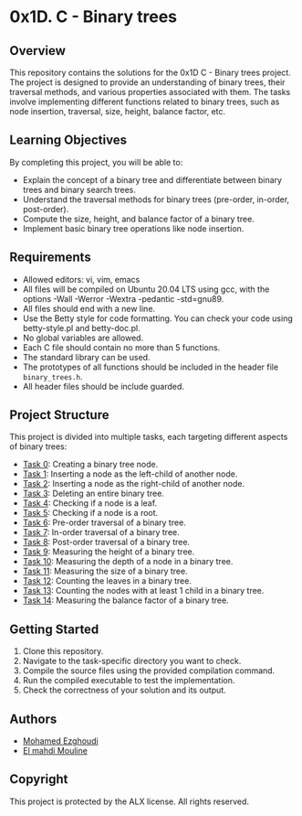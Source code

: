 # 0x1D. C - Binary trees

## Overview

This repository contains the solutions for the 0x1D C - Binary trees project. The project is designed to provide an understanding of binary trees, their traversal methods, and various properties associated with them. The tasks involve implementing different functions related to binary trees, such as node insertion, traversal, size, height, balance factor, etc.

## Learning Objectives

By completing this project, you will be able to:

- Explain the concept of a binary tree and differentiate between binary trees and binary search trees.
- Understand the traversal methods for binary trees (pre-order, in-order, post-order).
- Compute the size, height, and balance factor of a binary tree.
- Implement basic binary tree operations like node insertion.

## Requirements

- Allowed editors: vi, vim, emacs
- All files will be compiled on Ubuntu 20.04 LTS using gcc, with the options -Wall -Werror -Wextra -pedantic -std=gnu89.
- All files should end with a new line.
- Use the Betty style for code formatting. You can check your code using betty-style.pl and betty-doc.pl.
- No global variables are allowed.
- Each C file should contain no more than 5 functions.
- The standard library can be used.
- The prototypes of all functions should be included in the header file `binary_trees.h`.
- All header files should be include guarded.

## Project Structure

This project is divided into multiple tasks, each targeting different aspects of binary trees:

- [Task 0](https://github.com/mohamed-622/binary_trees/blob/main/0-binary_tree_node.c): Creating a binary tree node.
- [Task 1](https://github.com/mohamed-622/binary_trees/blob/main/1-binary_tree_insert_left.c): Inserting a node as the left-child of another node.
- [Task 2](https://github.com/mohamed-622/binary_trees/blob/main/2-binary_tree_insert_right.c): Inserting a node as the right-child of another node.
- [Task 3](https://github.com/mohamed-622/binary_trees/blob/main/3-binary_tree_delete.c): Deleting an entire binary tree.
- [Task 4](https://github.com/mohamed-622/binary_trees/blob/main/4-binary_tree_is_leaf.c): Checking if a node is a leaf.
- [Task 5](https://github.com/mohamed-622/binary_trees/blob/main/5-binary_tree_is_root.c): Checking if a node is a root.
- [Task 6](https://github.com/mohamed-622/binary_trees/blob/main/6-binary_tree_preorder.c): Pre-order traversal of a binary tree.
- [Task 7](https://github.com/mohamed-622/binary_trees/blob/main/7-binary_tree_inorder.c): In-order traversal of a binary tree.
- [Task 8](https://github.com/mohamed-622/binary_trees/blob/main/8-binary_tree_postorder.c): Post-order traversal of a binary tree.
- [Task 9](https://github.com/mohamed-622/binary_trees/blob/main/9-binary_tree_height.c): Measuring the height of a binary tree.
- [Task 10](): Measuring the depth of a node in a binary tree.
- [Task 11](): Measuring the size of a binary tree.
- [Task 12](): Counting the leaves in a binary tree.
- [Task 13](): Counting the nodes with at least 1 child in a binary tree.
- [Task 14](): Measuring the balance factor of a binary tree.

## Getting Started

1. Clone this repository.
2. Navigate to the task-specific directory you want to check.
3. Compile the source files using the provided compilation command.
4. Run the compiled executable to test the implementation.
5. Check the correctness of your solution and its output.

## Authors

- [Mohamed Ezghoudi](https://github.com/mohamed-622)
- [El mahdi Mouline](https://github.com/moulineE)

## Copyright
This project is protected by the ALX license. All rights reserved.


